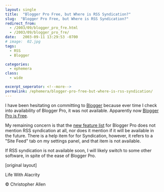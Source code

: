 ```yaml
---
layout: single
title:  "Blogger Pro Free, but Where is RSS Syndication?"
slug:  "Blogger Pro Free, but Where is RSS Syndication?"
redirect_from:
  - /2003/09/blogger_pro_fre.html
  - /2003/09/blogger_pro_fre/
date:   2003-09-11 13:29:53 -0700
# image:  02.jpg
tags: 
  - RSS
  - Blogger

categories:
  - ephemera
class:
  - wide

excerpt_seperator: <!--more-->
permalink: /ephemera/blogger-pro-free-but-where-is-rss-syndication/
---
```


I have been hesitating on committing to [Blogger](http://www.blogger.com) because ever time I check into availability of Blogger Pro, it was not available. Apparently now [Blogger Pro is Free](https://web.archive.org/web/20061209175234/http://www.blogger.com/feature_giveaway/pro_email.pyra).

My remaining concern is that the [new feature list](https://web.archive.org/web/20040613091023/http://www.sherpastore.com/store/page.cfm/p.cfm/2094?1040) for Blogger Pro does not mention RSS syndication at all, nor does it mention if it will be available in the future. There is a help item for for Syndication, however, it refers to a "Site Feed" tab on my settings panel, and that item is not available.

If RSS syndication is not available soon, I will likely switch to some other software, in spite of the ease of Blogger Pro.

[original layout]


Life With Alacrity

© Christopher Allen